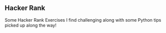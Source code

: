 ## Hacker Rank
Some Hacker Rank Exercises I find challenging along with some Python tips picked up along the way!
